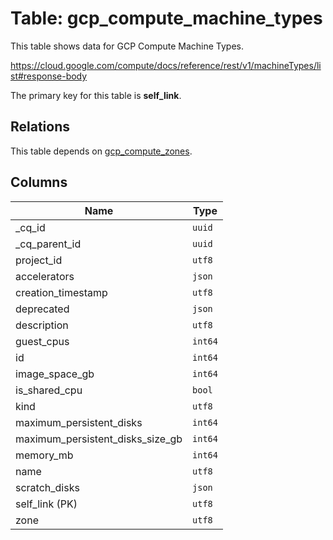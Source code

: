 # Table: gcp_compute_machine_types

This table shows data for GCP Compute Machine Types.

https://cloud.google.com/compute/docs/reference/rest/v1/machineTypes/list#response-body

The primary key for this table is **self_link**.

## Relations

This table depends on [gcp_compute_zones](gcp_compute_zones).

## Columns

| Name          | Type          |
| ------------- | ------------- |
|_cq_id|`uuid`|
|_cq_parent_id|`uuid`|
|project_id|`utf8`|
|accelerators|`json`|
|creation_timestamp|`utf8`|
|deprecated|`json`|
|description|`utf8`|
|guest_cpus|`int64`|
|id|`int64`|
|image_space_gb|`int64`|
|is_shared_cpu|`bool`|
|kind|`utf8`|
|maximum_persistent_disks|`int64`|
|maximum_persistent_disks_size_gb|`int64`|
|memory_mb|`int64`|
|name|`utf8`|
|scratch_disks|`json`|
|self_link (PK)|`utf8`|
|zone|`utf8`|